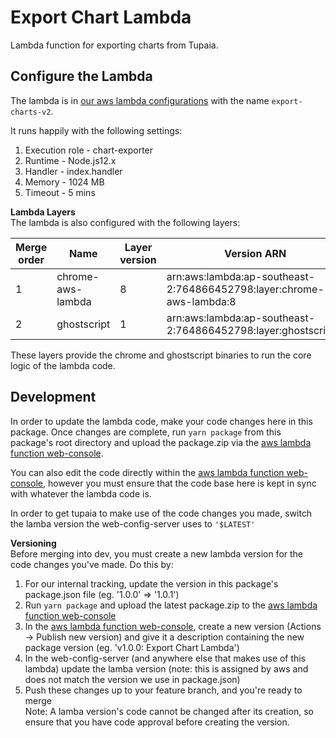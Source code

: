 # Export Chart Lambda

Lambda function for exporting charts from Tupaia.

## Configure the Lambda

The lambda is in [our aws lambda configurations](https://ap-southeast-2.console.aws.amazon.com/lambda/home?region=ap-southeast-2#/functions/export-charts-v2) with the name `export-charts-v2`.

It runs happily with the following settings:

1. Execution role - chart-exporter
2. Runtime - Node.js12.x
3. Handler - index.handler
4. Memory - 1024 MB
5. Timeout - 5 mins

**Lambda Layers**  
The lambda is also configured with the following layers:

| Merge order | Name              | Layer version | Version ARN                                                          |
| ----------- | ----------------- | ------------- | -------------------------------------------------------------------- |
| 1           | chrome-aws-lambda | 8             | arn:aws:lambda:ap-southeast-2:764866452798:layer:chrome-aws-lambda:8 |
| 2           | ghostscript       | 1             | arn:aws:lambda:ap-southeast-2:764866452798:layer:ghostscript:1       |

These layers provide the chrome and ghostscript binaries to run the core logic of the lambda code.

## Development

In order to update the lambda code, make your code changes here in this package. Once changes are complete, run `yarn package` from this package's root directory and upload the package.zip via the [aws lambda function web-console](https://ap-southeast-2.console.aws.amazon.com/lambda/home?region=ap-southeast-2#/functions/export-charts-v2).

You can also edit the code directly within the [aws lambda function web-console](https://ap-southeast-2.console.aws.amazon.com/lambda/home?region=ap-southeast-2#/functions/export-charts-v2), however you must ensure that the code base here is kept in sync with whatever the lambda code is.

In order to get tupaia to make use of the code changes you made, switch the lamba version the web-config-server uses to `'$LATEST'`

**Versioning**  
Before merging into dev, you must create a new lambda version for the code changes you've made. Do this by:

1. For our internal tracking, update the version in this package's package.json file (eg. '1.0.0' => '1.0.1')
2. Run `yarn package` and upload the latest package.zip to the [aws lambda function web-console](https://ap-southeast-2.console.aws.amazon.com/lambda/home?region=ap-southeast-2#/functions/export-charts-v2)
3. In the [aws lambda function web-console](https://ap-southeast-2.console.aws.amazon.com/lambda/home?region=ap-southeast-2#/functions/export-charts-v2), create a new version (Actions -> Publish new version) and give it a description containing the new package version (eg. 'v1.0.0: Export Chart Lambda')
4. In the web-config-server (and anywhere else that makes use of this lambda) update the lamba version (note: this is assigned by aws and does not match the version we use in package.json)
5. Push these changes up to your feature branch, and you're ready to merge  
   Note: A lamba version's code cannot be changed after its creation, so ensure that you have code approval before creating the version.
